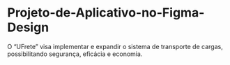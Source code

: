 # Projeto-de-Aplicativo-no-Figma-Design
O “UFrete” visa implementar e expandir o sistema de transporte de cargas, possibilitando segurança, eficácia e economia. 
